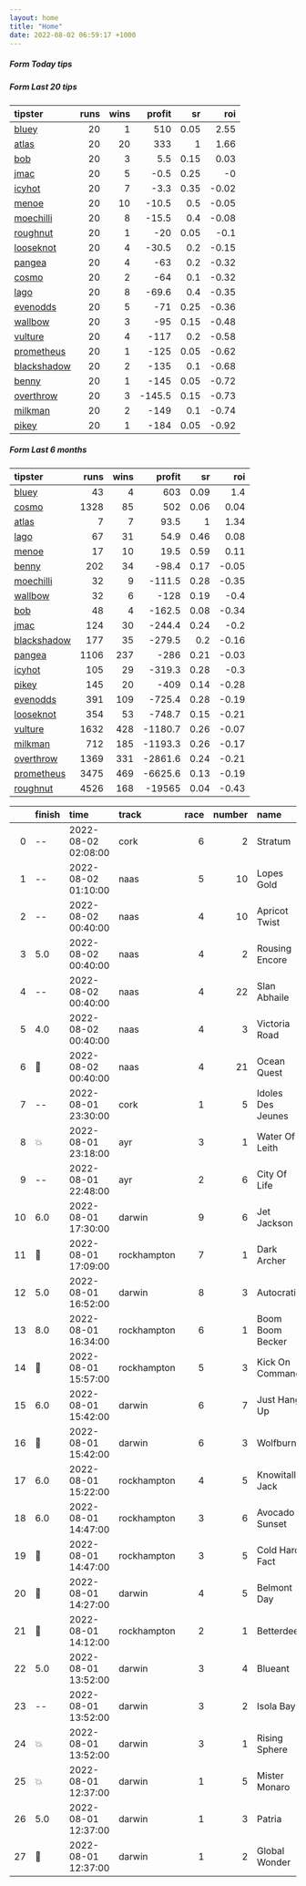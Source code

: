 ```yaml
---   
layout: home  
title: "Home"   
date: 2022-08-02 06:59:17 +1000  
---   
```



##### Form Today tips   

##### Form Last 20 tips   

| tipster                                                         |   runs |   wins |   profit |   sr |   roi |
|:----------------------------------------------------------------|-------:|-------:|---------:|-----:|------:|
| [bluey](https://mrwayneo.github.io/tips/bluey.html)             |     20 |      1 |    510   | 0.05 |  2.55 |
| [atlas](https://mrwayneo.github.io/tips/atlas.html)             |     20 |     20 |    333   | 1    |  1.66 |
| [bob](https://mrwayneo.github.io/tips/bob.html)                 |     20 |      3 |      5.5 | 0.15 |  0.03 |
| [jmac](https://mrwayneo.github.io/tips/jmac.html)               |     20 |      5 |     -0.5 | 0.25 | -0    |
| [icyhot](https://mrwayneo.github.io/tips/icyhot.html)           |     20 |      7 |     -3.3 | 0.35 | -0.02 |
| [menoe](https://mrwayneo.github.io/tips/menoe.html)             |     20 |     10 |    -10.5 | 0.5  | -0.05 |
| [moechilli](https://mrwayneo.github.io/tips/moechilli.html)     |     20 |      8 |    -15.5 | 0.4  | -0.08 |
| [roughnut](https://mrwayneo.github.io/tips/roughnut.html)       |     20 |      1 |    -20   | 0.05 | -0.1  |
| [looseknot](https://mrwayneo.github.io/tips/looseknot.html)     |     20 |      4 |    -30.5 | 0.2  | -0.15 |
| [pangea](https://mrwayneo.github.io/tips/pangea.html)           |     20 |      4 |    -63   | 0.2  | -0.32 |
| [cosmo](https://mrwayneo.github.io/tips/cosmo.html)             |     20 |      2 |    -64   | 0.1  | -0.32 |
| [lago](https://mrwayneo.github.io/tips/lago.html)               |     20 |      8 |    -69.6 | 0.4  | -0.35 |
| [evenodds](https://mrwayneo.github.io/tips/evenodds.html)       |     20 |      5 |    -71   | 0.25 | -0.36 |
| [wallbow](https://mrwayneo.github.io/tips/wallbow.html)         |     20 |      3 |    -95   | 0.15 | -0.48 |
| [vulture](https://mrwayneo.github.io/tips/vulture.html)         |     20 |      4 |   -117   | 0.2  | -0.58 |
| [prometheus](https://mrwayneo.github.io/tips/prometheus.html)   |     20 |      1 |   -125   | 0.05 | -0.62 |
| [blackshadow](https://mrwayneo.github.io/tips/blackshadow.html) |     20 |      2 |   -135   | 0.1  | -0.68 |
| [benny](https://mrwayneo.github.io/tips/benny.html)             |     20 |      1 |   -145   | 0.05 | -0.72 |
| [overthrow](https://mrwayneo.github.io/tips/overthrow.html)     |     20 |      3 |   -145.5 | 0.15 | -0.73 |
| [milkman](https://mrwayneo.github.io/tips/milkman.html)         |     20 |      2 |   -149   | 0.1  | -0.74 |
| [pikey](https://mrwayneo.github.io/tips/pikey.html)             |     20 |      1 |   -184   | 0.05 | -0.92 |

##### Form Last 6 months   

| tipster                                                         |   runs |   wins |   profit |   sr |   roi |
|:----------------------------------------------------------------|-------:|-------:|---------:|-----:|------:|
| [bluey](https://mrwayneo.github.io/tips/bluey.html)             |     43 |      4 |    603   | 0.09 |  1.4  |
| [cosmo](https://mrwayneo.github.io/tips/cosmo.html)             |   1328 |     85 |    502   | 0.06 |  0.04 |
| [atlas](https://mrwayneo.github.io/tips/atlas.html)             |      7 |      7 |     93.5 | 1    |  1.34 |
| [lago](https://mrwayneo.github.io/tips/lago.html)               |     67 |     31 |     54.9 | 0.46 |  0.08 |
| [menoe](https://mrwayneo.github.io/tips/menoe.html)             |     17 |     10 |     19.5 | 0.59 |  0.11 |
| [benny](https://mrwayneo.github.io/tips/benny.html)             |    202 |     34 |    -98.4 | 0.17 | -0.05 |
| [moechilli](https://mrwayneo.github.io/tips/moechilli.html)     |     32 |      9 |   -111.5 | 0.28 | -0.35 |
| [wallbow](https://mrwayneo.github.io/tips/wallbow.html)         |     32 |      6 |   -128   | 0.19 | -0.4  |
| [bob](https://mrwayneo.github.io/tips/bob.html)                 |     48 |      4 |   -162.5 | 0.08 | -0.34 |
| [jmac](https://mrwayneo.github.io/tips/jmac.html)               |    124 |     30 |   -244.4 | 0.24 | -0.2  |
| [blackshadow](https://mrwayneo.github.io/tips/blackshadow.html) |    177 |     35 |   -279.5 | 0.2  | -0.16 |
| [pangea](https://mrwayneo.github.io/tips/pangea.html)           |   1106 |    237 |   -286   | 0.21 | -0.03 |
| [icyhot](https://mrwayneo.github.io/tips/icyhot.html)           |    105 |     29 |   -319.3 | 0.28 | -0.3  |
| [pikey](https://mrwayneo.github.io/tips/pikey.html)             |    145 |     20 |   -409   | 0.14 | -0.28 |
| [evenodds](https://mrwayneo.github.io/tips/evenodds.html)       |    391 |    109 |   -725.4 | 0.28 | -0.19 |
| [looseknot](https://mrwayneo.github.io/tips/looseknot.html)     |    354 |     53 |   -748.7 | 0.15 | -0.21 |
| [vulture](https://mrwayneo.github.io/tips/vulture.html)         |   1632 |    428 |  -1180.7 | 0.26 | -0.07 |
| [milkman](https://mrwayneo.github.io/tips/milkman.html)         |    712 |    185 |  -1193.3 | 0.26 | -0.17 |
| [overthrow](https://mrwayneo.github.io/tips/overthrow.html)     |   1369 |    331 |  -2861.6 | 0.24 | -0.21 |
| [prometheus](https://mrwayneo.github.io/tips/prometheus.html)   |   3475 |    469 |  -6625.6 | 0.13 | -0.19 |
| [roughnut](https://mrwayneo.github.io/tips/roughnut.html)       |   4526 |    168 | -19565   | 0.04 | -0.43 |

|    | finish            | time                | track       |   race |   number | name              |   odds | tipster             |
|---:|:------------------|:--------------------|:------------|-------:|---------:|:------------------|-------:|:--------------------|
|  0 | --                | 2022-08-02 02:08:00 | cork        |      6 |        2 | Stratum           |   3.2  | overthrow           |
|  1 | --                | 2022-08-02 01:10:00 | naas        |      5 |       10 | Lopes Gold        |   6    | vulture             |
|  2 | --                | 2022-08-02 00:40:00 | naas        |      4 |       10 | Apricot Twist     |   3.1  | milkman             |
|  3 | 5.0               | 2022-08-02 00:40:00 | naas        |      4 |        2 | Rousing Encore    |   8.5  | milkman             |
|  4 | --                | 2022-08-02 00:40:00 | naas        |      4 |       22 | Slan Abhaile      |  11    | cosmo,bob           |
|  5 | 4.0               | 2022-08-02 00:40:00 | naas        |      4 |        3 | Victoria Road     |   9    | vulture             |
|  6 | :3rd_place_medal: | 2022-08-02 00:40:00 | naas        |      4 |       21 | Ocean Quest       |  34    | vulture,milkman     |
|  7 | --                | 2022-08-01 23:30:00 | cork        |      1 |        5 | Idoles Des Jeunes |   2.45 | overthrow           |
|  8 | :boom:            | 2022-08-01 23:18:00 | ayr         |      3 |        1 | Water Of Leith    |   1.55 | vulture             |
|  9 | --                | 2022-08-01 22:48:00 | ayr         |      2 |        6 | City Of Life      |   3.2  | looseknot           |
| 10 | 6.0               | 2022-08-01 17:30:00 | darwin      |      9 |        6 | Jet Jackson       |   7.5  | vulture             |
| 11 | :3rd_place_medal: | 2022-08-01 17:09:00 | rockhampton |      7 |        1 | Dark Archer       |   3.9  | pangea              |
| 12 | 5.0               | 2022-08-01 16:52:00 | darwin      |      8 |        3 | Autocratic        |   3.1  | evenodds,overthrow  |
| 13 | 8.0               | 2022-08-01 16:34:00 | rockhampton |      6 |        1 | Boom Boom Becker  |   3.7  | evenodds,overthrow  |
| 14 | :2nd_place_medal: | 2022-08-01 15:57:00 | rockhampton |      5 |        3 | Kick On Command   |   2    | overthrow,lago      |
| 15 | 6.0               | 2022-08-01 15:42:00 | darwin      |      6 |        7 | Just Hang Up      |  20    | pangea              |
| 16 | :2nd_place_medal: | 2022-08-01 15:42:00 | darwin      |      6 |        3 | Wolfburn          |   2.2  | evenodds,overthrow  |
| 17 | 6.0               | 2022-08-01 15:22:00 | rockhampton |      4 |        5 | Knowitall Jack    |   4.8  | benny,pangea        |
| 18 | 6.0               | 2022-08-01 14:47:00 | rockhampton |      3 |        6 | Avocado Sunset    |   3.75 | pangea              |
| 19 | :3rd_place_medal: | 2022-08-01 14:47:00 | rockhampton |      3 |        5 | Cold Hard Fact    |   5.5  | benny,pangea        |
| 20 | :2nd_place_medal: | 2022-08-01 14:27:00 | darwin      |      4 |        5 | Belmont Day       |   4.6  | pangea,overthrow    |
| 21 | :2nd_place_medal: | 2022-08-01 14:12:00 | rockhampton |      2 |        1 | Betterdeel        |   2.05 | evenodds,overthrow  |
| 22 | 5.0               | 2022-08-01 13:52:00 | darwin      |      3 |        4 | Blueant           |   7.5  | pangea,overthrow    |
| 23 | --                | 2022-08-01 13:52:00 | darwin      |      3 |        2 | Isola Bay         |   3.9  | vulture,pangea      |
| 24 | :boom:            | 2022-08-01 13:52:00 | darwin      |      3 |        1 | Rising Sphere     |   2.5  | evenodds,overthrow  |
| 25 | :boom:            | 2022-08-01 12:37:00 | darwin      |      1 |        5 | Mister Monaro     |   8    | pangea              |
| 26 | 5.0               | 2022-08-01 12:37:00 | darwin      |      1 |        3 | Patria            |   3.4  | pangea,overthrow    |
| 27 | :2nd_place_medal: | 2022-08-01 12:37:00 | darwin      |      1 |        2 | Global Wonder     |   3.25 | vulture,blackshadow |